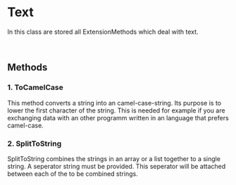 # Text
In this class are stored all ExtensionMethods which deal with text.

<br>

## Methods

### 1. ToCamelCase
This method converts a string into an camel-case-string. Its purpose is to lower the first character of the string. This is needed for example if you are exchanging data with an other programm written in an language that prefers camel-case.

### 2. SplitToString
SplitToString combines the strings in an array or a list together to a single string. A seperator string must be provided. This seperator will be attached between each of the to be combined strings.